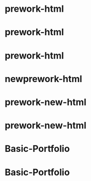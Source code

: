 # prework-html
# prework-html
# prework-html
# newprework-html
# prework-new-html
# prework-new-html
# Basic-Portfolio
# Basic-Portfolio

